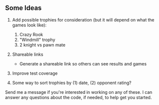 ## Some Ideas

1. Add possible trophies for consideration (but it will depend on what the games look like):

    1. Crazy Rook
    1. "Windmill" trophy
    2. 2 knight vs pawn mate

2. Shareable links

    - Generate a shareable link so others can see results and games

3. Improve test coverage

4. Some way to sort trophies by (1) date, (2) opponent rating?

Send me a message if you're interested in working on any of these. I can answer any questions about the code, if needed, to help get you started.
